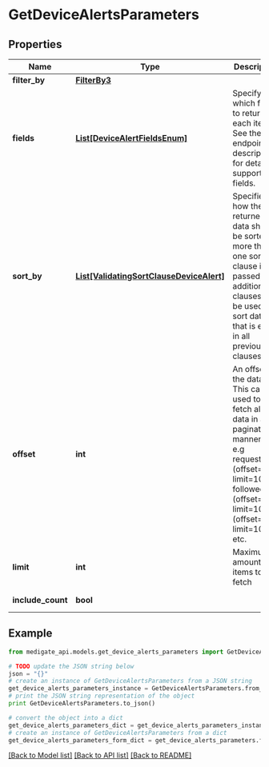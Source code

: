 # GetDeviceAlertsParameters


## Properties
Name | Type | Description | Notes
------------ | ------------- | ------------- | -------------
**filter_by** | [**FilterBy3**](FilterBy3.md) |  | [optional] 
**fields** | [**List[DeviceAlertFieldsEnum]**](DeviceAlertFieldsEnum.md) | Specify which fields to return for each item. See the endpoint description for details of supported fields. | 
**sort_by** | [**List[ValidatingSortClauseDeviceAlert]**](ValidatingSortClauseDeviceAlert.md) | Specifies how the returned data should be sorted. If more than one sort clause is passed, additional clauses will be used to sort data that is equal in all previous clauses. | [optional] [default to [{field=device_uid, order=asc}, {field=alert_id, order=asc}]]
**offset** | **int** | An offset in the data. This can be used to fetch all data in a paginated manner, by e.g requesting (offset&#x3D;0, limit&#x3D;100) followed by (offset&#x3D;100, limit&#x3D;100), (offset&#x3D;200, limit&#x3D;100), etc. | [optional] [default to 0]
**limit** | **int** | Maximum amount of items to fetch | [optional] [default to 100]
**include_count** | **bool** |  | [optional] [default to False]

## Example

```python
from medigate_api.models.get_device_alerts_parameters import GetDeviceAlertsParameters

# TODO update the JSON string below
json = "{}"
# create an instance of GetDeviceAlertsParameters from a JSON string
get_device_alerts_parameters_instance = GetDeviceAlertsParameters.from_json(json)
# print the JSON string representation of the object
print GetDeviceAlertsParameters.to_json()

# convert the object into a dict
get_device_alerts_parameters_dict = get_device_alerts_parameters_instance.to_dict()
# create an instance of GetDeviceAlertsParameters from a dict
get_device_alerts_parameters_form_dict = get_device_alerts_parameters.from_dict(get_device_alerts_parameters_dict)
```
[[Back to Model list]](../README.md#documentation-for-models) [[Back to API list]](../README.md#documentation-for-api-endpoints) [[Back to README]](../README.md)


